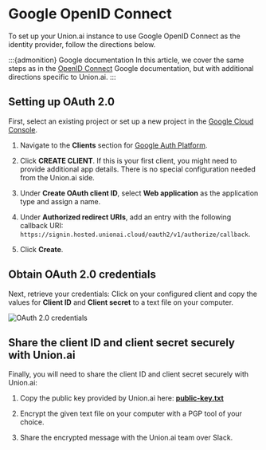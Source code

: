 # Google OpenID Connect

To set up your Union.ai instance to use Google OpenID Connect as the identity provider, follow the directions below.

:::{admonition} Google documentation
In this article, we cover the same steps as in the [OpenID Connect](https://developers.google.com/identity/openid-connect/openid-connect) Google documentation, but with additional directions specific to Union.ai.
:::

## Setting up OAuth 2.0

First, select an existing project or set up a new project in the [Google Cloud Console](https://console.cloud.google.com).

1. Navigate to the **Clients** section for [Google Auth Platform](https://console.cloud.google.com/auth/).

2. Click **CREATE CLIENT**. If this is your first client, you might need to provide additional app details. There is no special configuration needed from the Union.ai side.

3. Under **Create OAuth client ID**, select **Web application** as the application type and assign a name.

4. Under **Authorized redirect URIs**, add an entry with the following callback URI: `https://signin.hosted.unionai.cloud/oauth2/v1/authorize/callback`.

5. Click **Create**.

## Obtain OAuth 2.0 credentials

Next, retrieve your credentials: Click on your configured client and copy the values for **Client ID** and **Client secret** to a text file on your computer.

![OAuth 2.0 credentials](/_static/images/user-guide/data-plane-setup/single-sign-on-setup/google-oidc/oauth-credentials.png)

## Share the client ID and client secret securely with Union.ai

Finally, you will need to share the client ID and client secret securely with Union.ai:

1. Copy the public key provided by Union.ai here: [**public-key.txt**](/_static/public/public-key.txt)

2. Encrypt the given text file on your computer with a PGP tool of your choice.

3. Share the encrypted message with the Union.ai team over Slack.

